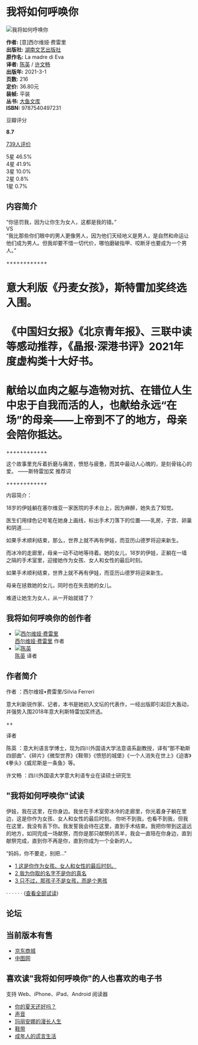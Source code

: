 # 我将如何呼唤你

![我将如何呼唤你](https://img3.doubanio.com/view/subject/s/public/s33803662.jpg)

**作者:** [意]西尔维娅·费雷里  
**出版社:** [湖南文艺出版社](https://book.douban.com/press/2146)  
**原作名:** La madre di Eva  
**译者:** [陈英](https://book.douban.com/author/4610505/) / [许文畅](https://book.douban.com/author/4610504/)  
**出版年:** 2021-3-1  
**页数:** 216  
**定价:** 36.80元  
**装帧:** 平装  
**丛书:** [大鱼文库](https://book.douban.com/series/37140)  
**ISBN:** 9787540497231

豆瓣评分

**8.7**

[739人评价](https://book.douban.com/subject/35325443/comments/)

5星 46.5%  
4星 41.9%  
3星 10.0%  
2星 0.8%  
1星 0.7%  

## 内容简介 

“你惩罚我，因为让你生为女人，这都是我的错。”  
VS  
“我比那些你们眼中的男人更像男人，因为他们天经地义是男人，是自然和命运让他们成为男人。但我却要不惜一切代价，哪怕磨破指甲、咬断牙也要成为一个男人。”

++++++++++++

# 意大利版《丹麦女孩》，斯特雷加奖终选入围。

# 《中国妇女报》《北京青年报》、三联中读等感动推荐，《晶报·深港书评》2021年度虚构类十大好书。

# 献给以血肉之躯与造物对抗、在错位人生中忠于自我而活的人，也献给永远“在场”的母亲——上帝到不了的地方，母亲会陪你抵达。

++++++++++++

这个故事里充斥着折磨与痛苦，愤怒与疲惫，而其中最动人心魄的，是刻骨铭心的爱。 ——斯特雷加奖 推荐词

++++++++++++

内容简介：

18岁的伊娃躺在塞尔维亚一家医院的手术台上，因为麻醉，她失去了知觉。

医生们用绿色记号笔在她身上画线，标出手术刀落下的位置——乳房，子宫、卵巢和阴道……

如果手术顺利结束，那么，世界上就不再有伊娃，而亚历山德罗将迎来新生。

而冰冷的走廊里，母亲一动不动地等待着。她的女儿，18岁的伊娃，正躺在一墙之隔的手术室里，迎接她作为女孩、女人和女性的最后时刻。

如果手术顺利结束，世界上就不再有伊娃，而亚历山德罗将迎来新生。

母亲在拯救她的女儿，同时也在失去她的女儿。

难道让她生为女人，从一开始就错了？

## 我将如何呼唤你的创作者 

- [![西尔维娅·费雷里](https://img1.doubanio.com/f/vendors/8dd0c794499fe925ae2ae89ee30cd225750457b4/pics/personage-default-medium.png)](https://book.douban.com/author/4612710/ "西尔维娅·费雷里")  
  [西尔维娅·费雷里](https://book.douban.com/author/4612710/ "西尔维娅·费雷里") 作者
- [![陈英](https://img9.doubanio.com/view/personage/m/public/2c3bc19773064e824366d667fa1a05a5.jpg)](https://book.douban.com/author/4610505/ "陈英")  
  [陈英](https://book.douban.com/author/4610505/ "陈英") 译者

## 作者简介 

作者 ：西尔维娅•费雷里/Silvia Ferreri

意大利新锐作家、记者，本书是她初入文坛的代表作，一经出版即引起巨大轰动，并强势入围2018年意大利斯特雷加奖终选。

++

译者

陈英 ：意大利语言学博士，现为四川外国语大学法意语系副教授，译有“那不勒斯四部曲”、《碎片》《微型世界》《鞋带》《愤怒的城堡》《一个人消失在世上》《迫害》《拳头》《威尼斯是一条鱼》等。

许文畅 ：四川外国语大学意大利语专业在读硕士研究生

## "我将如何呼唤你"试读 

伊娃，我在这里，在你身边。我坐在手术室旁冰冷的走廊里，你光着身子躺在里边，这是你作为女孩、女人和女性的最后时刻。 你听不到我，也看不到我，但我在这里，我没有丢下你。我发誓我会待在这里，直到手术结束。我把你带到这遥远的地方，如同完成一场献祭，而你是那只献祭的羔羊，我会一直陪在你身边，直到献祭完成，直到你不再是你，直到你成为一个全新的人。 

“妈妈，你不要走，别把…”

- [1 这是你作为女孩、女人和女性的最后时刻。](https://book.douban.com/reading/102498250/)
- [2 我为你取的名字不是你的真名](https://book.douban.com/reading/102498295/)
- [3 只不过，那孩子不是女孩，而是个男孩](https://book.douban.com/reading/102498306/)

· · · · · · ([查看全部试读](https://book.douban.com/subject/35325443/reading/))

## 论坛 

## 当前版本有售 

- [京东商城](https://book.douban.com/link2/?lowest=1800&pre=0&vendor=jingdong&srcpage=subject&price=1839&pos=1&url=https%3A%2F%2Funion-click.jd.com%2Fjdc%3Fe%3D%26p%3DJF8BAZ0JK1olXwIAVF5cD00RA18IGVsXXAUDV24ZVxNJXF9RXh5UHw0cSgUFVx1AVzAXQA4KD1heSgYYXBcIWipURlVXB0IOAgA4SjUSVzQISBtCOk13UTwjfzlABwpwdVldGU9cIhwNQUt3YzlWbF0SNRFCWCokdClgSghKbzJtBWJhNBgrehFyYSZwXSxwLWNlDS4UfxMWZA0JZxt2FVxmNhcpTih-ez98QSxCKX9QMikECBVgahNtYD1pI1FdMz40VR5VYzdeQyx2Oll1CzY5fzhCRBhsb08XKDYCJC4hYCNfUwxueVJiNAACVw0uVUNBD2M4HF4SWwELV1ltCE8WB2s4K1sUbVRsjOjr0O6mH7uilI6dyjYAVF9cDUsfBGwJK1sTXwYAU19dC0sSCmc4G1MRbd-C44j_mpKJibqAjGslbQUyZG5dC3sUMzFmGggQCgEAUVwzVElCWGoKRx97XQMCVF5dDksfM20JGlkXbTYyAgA4SjUSVzQISBtCOk13UTwjfzlABwpwdVldGU9cIhwNQUt3YzlWbF0SNTYHZA&cntvendor=2&srcsubj=35325443&type=bkbuy&subject=35325443)
- [中图网](https://book.douban.com/link2/?lowest=1800&pre=0&vendor=bookschina&srcpage=subject&price=1800&pos=2&url=http%3A%2F%2Fwww.bookschina.com%2Funion%2Fubook.asp%3Fadservice%3D354872%26tourl%3Dhttp%3A%2F%2Fwww.bookschina.com%2F8512699.htm&cntvendor=2&srcsubj=35325443&type=bkbuy&subject=35325443)

## 喜欢读"我将如何呼唤你"的人也喜欢的电子书 

支持 Web、iPhone、iPad、Android 阅读器

- [你的夏天还好吗？](https://read.douban.com/ebook/132463460/)
- [声音](https://read.douban.com/ebook/479878208/)
- [玛丽安娜的漫长人生](https://read.douban.com/ebook/484194770/)
- [鞋带](https://read.douban.com/ebook/144750906/)
- [成年人的谎言生活](https://read.douban.com/ebook/328211015/)